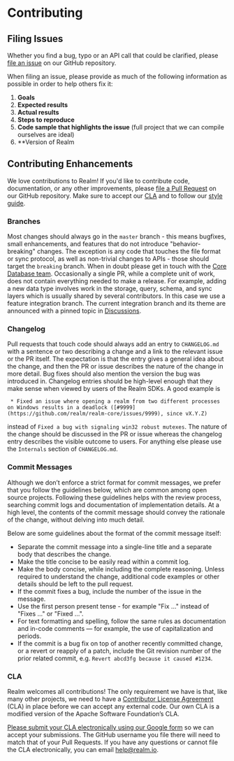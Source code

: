 # Contributing

## Filing Issues

Whether you find a bug, typo or an API call that could be clarified, please [file an issue](https://github.com/realm/realm-core/issues) on our GitHub repository.

When filing an issue, please provide as much of the following information as possible in order to help others fix it:

1. **Goals**
2. **Expected results**
3. **Actual results**
4. **Steps to reproduce**
5. **Code sample that highlights the issue** (full project that we can compile ourselves are ideal)
6. **Version of Realm


## Contributing Enhancements

We love contributions to Realm! If you'd like to contribute code, documentation, or any other improvements, please [file a Pull Request](https://github.com/realm/realm-core/pulls) on our GitHub repository. Make sure to accept our [CLA](#cla) and to follow our [style guide](doc/development/coding_style_guide.cpp).

### Branches

Most changes should always go in the `master` branch - this means bugfixes, small enhancements, and features that do not introduce "behavior-breaking" changes. The exception is any code that touches the file format or sync protocol, as well as non-trivial changes to APIs - those should target the `breaking` branch. When in doubt please get in touch with the [Core Database team](https://github.com/orgs/realm/teams/core-database).
Occasionally a single PR, while a complete unit of work, does not contain everything needed to make a release. For example, adding a new data type involves work in the storage, query, schema, and sync layers which is usually shared by several contributors. In this case we use a feature integration branch. The current integration branch and its theme are announced with a pinned topic in [Discussions](https://github.com/realm/realm-core/discussions).

### Changelog

Pull requests that touch code should always add an entry to `CHANGELOG.md` with a sentence or two describing a change and a link to the relevant issue or the PR itself. The expectation is that the entry gives a general idea about the change, and then the PR or issue describes the nature of the change in more detail. Bug fixes should also mention the version the bug was introduced in.
Changelog entries should be high-level enough that they make sense when viewed by users of the Realm SDKs. A good example is 
```
 * Fixed an issue where opening a realm from two different processes on Windows results in a deadlock ([#9999](https://github.com/realm/realm-core/issues/9999), since vX.Y.Z) 
 ```
instead of `Fixed a bug with signaling win32 robust mutexes`. The nature of the change should be discussed in the PR or issue whereas the changelog entry describes the visible outcome to users. For anything else please use the `Internals` section of `CHANGELOG.md`.

### Commit Messages

Although we don’t enforce a strict format for commit messages, we prefer that you follow the guidelines below, which are common among open source projects. Following these guidelines helps with the review process, searching commit logs and documentation of implementation details. At a high level, the contents of the commit message should convey the rationale of the change, without delving into much detail.

Below are some guidelines about the format of the commit message itself:

* Separate the commit message into a single-line title and a separate body that describes the change.
* Make the title concise to be easily read within a commit log.
* Make the body concise, while including the complete reasoning. Unless required to understand the change, additional code examples or other details should be left to the pull request.
* If the commit fixes a bug, include the number of the issue in the message.
* Use the first person present tense - for example "Fix …" instead of "Fixes …" or "Fixed …".
* For text formatting and spelling, follow the same rules as documentation and in-code comments — for example, the use of capitalization and periods.
* If the commit is a bug fix on top of another recently committed change, or a revert or reapply of a patch, include the Git revision number of the prior related commit, e.g. `Revert abcd3fg because it caused #1234`.

### CLA

Realm welcomes all contributions! The only requirement we have is that, like many other projects, we need to have a [Contributor License Agreement](https://en.wikipedia.org/wiki/Contributor_License_Agreement) (CLA) in place before we can accept any external code. Our own CLA is a modified version of the Apache Software Foundation’s CLA.

[Please submit your CLA electronically using our Google form](https://docs.google.com/forms/d/e/1FAIpQLSeQ9ROFaTu9pyrmPhXc-dEnLD84DbLuT_-tPNZDOL9J10tOKQ/viewform) so we can accept your submissions. The GitHub username you file there will need to match that of your Pull Requests. If you have any questions or cannot file the CLA electronically, you can email <help@realm.io>.
